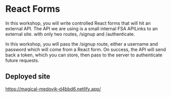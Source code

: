 # React Forms

In this workshop, you will write controlled React forms that will hit an external API. The API we are using is a small internal FSA APILinks to an external site. with only two routes, /signup and /authenticate.</br>

In this workshop, you will pass the /signup route, either a username and password which will come from a React form. On success, the API will send back a token, which you can store, then pass to the server to authenticate future requests.</br>

## Deployed site

https://magical-medovik-d4bbd6.netlify.app/

